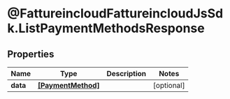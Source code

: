 # @FattureincloudFattureincloudJsSdk.ListPaymentMethodsResponse

## Properties

Name | Type | Description | Notes
------------ | ------------- | ------------- | -------------
**data** | [**[PaymentMethod]**](PaymentMethod.md) |  | [optional] 


